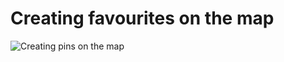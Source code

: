 # Creating favourites on the map


![Creating pins on the map](https://github.com/avgorjev/pins_on_map/actions/workflows/test.yml/badge.svg)
